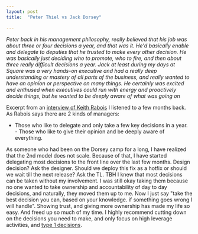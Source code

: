 ```yaml
---
layout: post
title:  "Peter Thiel vs Jack Dorsey"

---
```


*Peter back in his management philosophy, really believed that his job was about three or four decisions a year, and that was it. He'd basically enable and delegate to deputies that he trusted to make every other decision. He was basically just deciding who to promote, who to fire, and then about three really difficult decisions a year. Jack at least during my days at Square was a very hands-on executive and had a really deep understanding or mastery of all parts of the business, and really wanted to have an opinion or perspective on many things. He certainly was excited and enthused when executives could run with energy and proactively decide things, but he wanted to be deeply aware of what was going on*

Excerpt from an [interview of Keith Rabois](https://greatness.floodgate.com/episodes/keith-rabois-key-lessons-from-peter-thiel-reid-hoffman-and-jack-dorsey/transcript) I listened to a few months back. As Rabois says there are 2 kinds of managers:
  - Those who like to delegate and only take a few key decisions in a year.
  - Those who like to give their opinion and be deeply aware of everything.

As someone who had been on the Dorsey camp for a long, I have realized that the 2nd model does not scale. Because of that, I have started delegating most decisions to the front line over the last few months. Design decision? Ask the designer. Should we deploy this fix as a hotfix or should we wait till the next release? Ask the TL. TBH I knew that most decisions can be taken without my involvement. I was still okay taking them because no one wanted to take ownership and accountability of day to day decisions, and naturally, they moved them up to me. Now I just say "take the best decision you can, based on your knowledge. if something goes wrong I will handle". Showing trust, and giving more ownership has made my life so easy. And freed up so much of my time. I highly recommend cutting down on the decisions you need to make, and only focus on high leverage activities, and [type 1 decisions](https://themusingsofthebigredcar.com/jeff-bezos-on-decisionmaking/).
